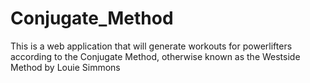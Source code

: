 # Conjugate_Method
This is a web application that will generate workouts for powerlifters according to the Conjugate Method, otherwise known as the Westside Method by Louie Simmons
